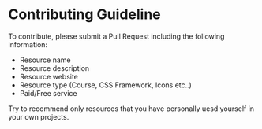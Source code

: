 # Contributing Guideline

To contribute, please submit a Pull Request including the following information:

- Resource name
- Resource description
- Resource website
- Resource type (Course, CSS Framework, Icons etc..)
- Paid/Free service

Try to recommend only resources that you have personally uesd yourself in your own projects.
